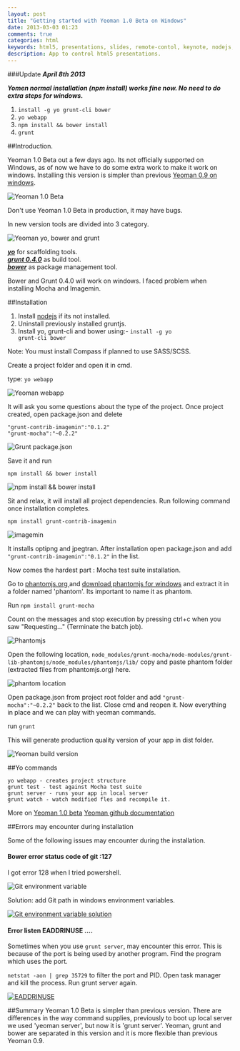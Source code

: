 ```yaml
---
layout: post
title: "Getting started with Yeoman 1.0 Beta on Windows"
date: 2013-03-03 01:23
comments: true
categories: html
keywords: html5, presentations, slides, remote-contol, keynote, nodejs, socketio, web-app, jitsu, websocket
description: App to control html5 presentations. 
---
```


###Update 
***April 8th 2013***

***Yomen normal installation (npm install) works fine now. No need to do extra steps for windows.***

1. <code>install -g yo grunt-cli bower</code>
2. <code>yo webapp</code>
3. <code>npm install && bower install</code>
4. <code>grunt</code>



##Introduction.

Yeoman 1.0 Beta out a few days ago. Its not officially supported on Windows, as of now we have to do some extra work to make it work on windows. Installing this version is simpler than previous [Yeoman 0.9 on windows](http://decodize.com/css/installing-yeoman-front-end-development-stack-windows/). 

![Yeoman 1.0 Beta](//lh6.googleusercontent.com/-ABbM-YmiiwQ/UTJtmXMqdXI/AAAAAAAAFOo/aCThSsOZ8h0/s912/init.jpg)

Don't use Yeoman 1.0 Beta in production, it may have bugs. 

In new version tools are divided into 3 category.

![Yeoman yo, bower and grunt](//raw.github.com/yeoman/yeoman.io/gh-pages/media/workflow.jpg)

<!-- more -->

***[yo](http://yeoman.io)*** for scaffolding tools. <br>
***[grunt 0.4.0](http://gruntjs.com)*** as build tool. <br>
***[bower](http://twitter.github.com/bower/)*** as package management tool.

Bower and Grunt 0.4.0 will work on windows. I faced problem when installing Mocha and Imagemin.

##Installation
1. Install [nodejs](http://nodejs.org) if its not installed.
2. Uninstall previously installed gruntjs.
3. Install yo, grunt-cli and bower using:- <code>install -g yo grunt-cli bower</code> 

Note: You must install Compass if planned to use SASS/SCSS.

Create a project folder and open it in cmd. 

type: <code>yo webapp</code>

![Yeoman webapp](//lh5.googleusercontent.com/-CUD_PZfAZ0E/UTJtgqnQclI/AAAAAAAAFNs/AG_hbjFzMWg/s720/files.jpg)

It will ask you some questions about the type of the project. Once project created, open package.json and delete 

	"grunt-contrib-imagemin":"0.1.2"
	"grunt-mocha":"~0.2.2"

![Grunt package.json](//lh4.googleusercontent.com/-gE15X7PGCyg/UTJtlJutHfI/AAAAAAAAFOU/dnYptoDRM-U/s512/package-json.jpg)

Save it and run 

<code>npm install && bower install</code>

![npm install && bower install](//lh6.googleusercontent.com/-Ms1FbZpVr3I/UTJtj2-wK9I/AAAAAAAAFOM/mBN-XHQIy_8/s720/npm-install-and-bower.jpg)

Sit and relax, it will install all project dependencies. Run following command once installation completes. 

	npm install grunt-contrib-imagemin

![imagemin](//lh5.googleusercontent.com/-bTw6y61G08Y/UTJthdzVB2I/AAAAAAAAFN8/i-VL1BWdNUk/s720/imagemin.jpg)

It installs optipng and jpegtran. After installation open package.json and add <code>"grunt-contrib-imagemin":"0.1.2"</code> in the list. 

Now comes the hardest part : Mocha test suite installation.

Go to [phantomjs.org ](http://phantomjs.org/) and [download phantomjs for windows](http://phantomjs.org/download.html) and extract it in a folder named 'phantom'. Its important to name it as phantom.

Run <code>npm install grunt-mocha</code>

Count on the messages and stop execution by pressing ctrl+c when you saw "Requesting..." (Terminate the batch job).

![Phantomjs](//lh3.googleusercontent.com/-8IY6Yw_6SxI/UTJtnIDs88I/AAAAAAAAFOk/_eS8LsePVrY/s720/phantom.jpg)

Open the following location,
<code>node_modules/grunt-mocha/node-modules/grunt-lib-phantomjs/node_modules/phantomjs/lib/</code>
copy and paste phantom folder (extracted files from phantomjs.org) here.

![phantom location](//lh6.googleusercontent.com/-kMjUR0MXWhk/UTJti3I4kJI/AAAAAAAAFOE/CQDn9akBaPo/s655/lib.jpg)

Open  package.json from project root folder and add <code>"grunt-mocha":"~0.2.2"</code> back to the list. Close cmd and reopen it. Now everything in place and we can play with yeoman commands.

run <code>grunt</code>

This will generate production quality version of your app in dist folder. 

![Yeoman build version](//lh3.googleusercontent.com/-UcV7VaD3fYo/UTJtgzrVrMI/AAAAAAAAFN0/nWk_TDQpJVw/s576/build.jpg)

##Yo commands

	yo webapp - creates project structure
	grunt test - test against Mocha test suite
	grunt server - runs your app in local server
	grunt watch - watch modified fles and recompile it. 

More on [Yeoman 1.0 beta](//yeoman.io/gettingstarted_1.0.html)
		[Yeoman github documentation](//github.com/yeoman/yeoman/wiki)

##Errors may encounter during installation

Some of the following issues may encounter during the installation.

#### Bower error status code of git :127

I got error 128 when I tried powershell.

![Git environment variable](//lh6.googleusercontent.com/-da-gBAq5pMU/UTNPTVyFnBI/AAAAAAAAFO4/UhNm4e4qcH0/s640/yo-bower.jpg)

Solution: add Git path in windows environment variables.

[![Git environment variable solution](//lh5.googleusercontent.com/-cpgqYXV60Hc/UTNPYeH0w1I/AAAAAAAAFPA/R1cTl9pkoUg/s576/setEnvironment-variable.jpg)](//lh5.googleusercontent.com/-cpgqYXV60Hc/UTNPYeH0w1I/AAAAAAAAFPA/R1cTl9pkoUg/s2000/setEnvironment-variable.jpg)

#### Error listen EADDRINUSE ....

Sometimes when you use <code>grunt server</code>, may encounter this error. This is because of the port is being used by another program. Find the program which uses the port. 

<code>netstat -aon | grep 35729</code> to filter the port and PID. Open task manager and kill the process. Run grunt server again. 
  
[![EADDRINUSE](//lh6.googleusercontent.com/-skPfc85wpMI/UTNUZrwsLEI/AAAAAAAAFPY/DakhPLwG-EU/s1024/pid-taskmanager.jpg)](//lh6.googleusercontent.com/-skPfc85wpMI/UTNUZrwsLEI/AAAAAAAAFPY/DakhPLwG-EU/s2000/pid-taskmanager.jpg)


##Summary
Yeoman 1.0 Beta is simpler than previous version. There are differences in the way command supplies, previously to boot up local server we used 'yeoman server', but now it is 'grunt server'. Yeoman, grunt and bower are separated in this version and it is more flexible than previous Yeoman 0.9. 









